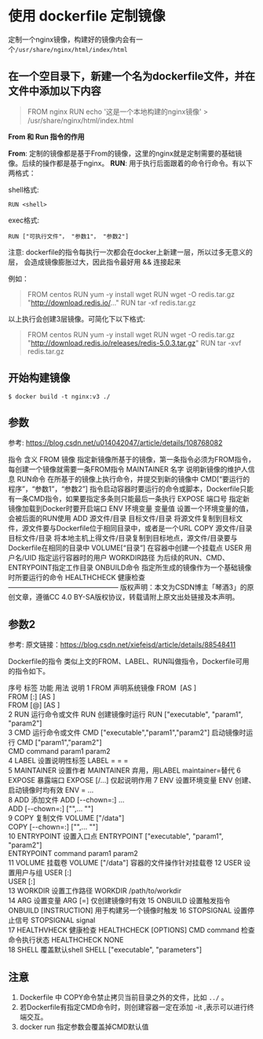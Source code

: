 # 使用 dockerfile 定制镜像

定制一个nginx镜像，构建好的镜像内会有一个`/usr/share/nginx/html/index/html`

## 在一个空目录下，新建一个名为dockerfile文件，并在文件中添加以下内容

> FROM nginx
> RUN echo '这是一个本地构建的nginx镜像' > /usr/share/nginx/html/index.html


**From 和 Run 指令的作用**

**From**: 定制的镜像都是基于From的镜像，这里的nginx就是定制需要的基础镜像。后续的操作都是基于nginx。
**RUN**: 用于执行后面跟着的命令行命令。有以下两格式：

shell格式:
```
RUN <shell>
```  

exec格式:
```
RUN ["可执行文件"， "参数1"， "参数2"]
```


注意: dockerfile的指令每执行一次都会在docker上新建一层，所以过多无意义的层， 会造成镜像膨胀过大，因此指令最好用 && 连接起来

例如：
> FROM centos
> RUN yum -y install wget
> RUN wget -O redis.tar.gz "http://download.redis.io/..."
> RUN tar -xf redis.tar.gz

以上执行会创建3层镜像。可简化下以下格式:
> FROM centos
> RUN yum -y install wget
> RUN wget -O redis.tar.gz "http://download.redis.io/releases/redis-5.0.3.tar.gz"
> RUN tar -xvf redis.tar.gz

## 开始构建镜像

```
$ docker build -t nginx:v3 ./
```

## 参数
参考: https://blog.csdn.net/u014042047/article/details/108768082 

指令	含义
FROM 镜像	指定新镜像所基于的镜像，第一条指令必须为FROM指令，每创建一个镜像就需要一条FROM指令
MAINTAINER 名字	说明新镜像的维护人信息
RUN命令	在所基于的镜像上执行命令，并提交到新的镜像中
CMD[“要运行的程序”，“参数1”，“参数2”]	指令启动容器时要运行的命令或脚本，Dockerfile只能有一条CMD指令，如果要指定多条则只能最后一条执行
EXPOSE 端口号	指定新镜像加载到Docker时要开启端口
ENV 环境变量 变量值	设置一个环境变量的值，会被后面的RUN使用
ADD 源文件/目录 目标文件/目录	将源文件复制到目标文件，源文件要与Dockerfile位于相同目录中，或者是一个URL
COPY 源文件/目录 目标文件/目录	将本地主机上得文件/目录复制到目标地点，源文件/目录要与Dockerfile在相同的目录中
VOLUME[“目录”]	在容器中创建一个挂载点
USER 用户名/UID	指定运行容器时的用户
WORKDIR路径	为后续的RUN、CMD、ENTRYPOINT指定工作目录
ONBUILD命令	指定所生成的镜像作为一个基础镜像时所要运行的命令
HEALTHCHECK	健康检查
————————————————
版权声明：本文为CSDN博主「琴酒3」的原创文章，遵循CC 4.0 BY-SA版权协议，转载请附上原文出处链接及本声明。


## 参数2
参考: 原文链接：https://blog.csdn.net/xiefeisd/article/details/88548411

Dockerfile的指令
类似上文的FROM、LABEL、RUN叫做指令，Dockerfile可用的指令如下。

序号	标签	功能	用法	说明
1	FROM	声明系统镜像	FROM <image> [AS <name>]	 
 	 	 	FROM <image>[:<tag>] [AS <name>]	 
 	 	 	FROM <image>[@<digest>] [AS <name>]	 
2	RUN	运行命令或文件	RUN <command>	创建镜像时运行
 	 	 	RUN ["executable", "param1", "param2"]	 
3	CMD	运行命令或文件	CMD ["executable","param1","param2"]	启动镜像时运行
 	 	 	CMD ["param1","param2"]	 
 	 	 	CMD command param1 param2	 
4	LABEL	设置说明性标签	LABEL <key>=<value> <key>=<value> <key>=<value>	 
5	MAINTAINER	设置作者	MAINTAINER <name>	弃用，用LABEL maintainer=替代
6	EXPOSE	暴露端口	EXPOSE <port> [<port>/<protocol>…]	仅起说明作用
7	ENV	设置环境变量	ENV <key> <value>	创建、启动镜像时均有效
 	 	 	ENV <key>=<value> …	 
8	ADD	添加文件	ADD [--chown=<user>:<group>] <src>... <dest>	 
 	 	 	ADD [--chown=<user>:<group>] ["<src>",... "<dest>"]	 
9	COPY	复制文件	VOLUME ["/data"]	 
 	 	 	COPY [--chown=<user>:<group>] ["<src>",... "<dest>"]	 
10	ENTRYPOINT	设置入口点	ENTRYPOINT ["executable", "param1", "param2"]	 
 	 	 	ENTRYPOINT command param1 param2	 
11	VOLUME	挂载卷	VOLUME ["/data"]	容器的文件操作针对挂载卷
12	USER	设置用户与组	USER <user>[:<group>]	 
 	 	 	USER <UID>[:<GID>]	 
13	WORKDIR	设置工作路径	WORKDIR /path/to/workdir	 
14	ARG	设置变量	ARG <name>[=<default value>]	仅创建镜像时有效
15	ONBUILD	设置触发指令	ONBUILD [INSTRUCTION]	用于构建另一个镜像时触发
16	STOPSIGNAL	设置停止信号	STOPSIGNAL signal	 
17	HEALTHVHECK	健康检查	HEALTHCHECK [OPTIONS] CMD command	检查命令执行状态
 	 	 	HEALTHCHECK NONE	 
18	SHELL	覆盖默认shell	SHELL ["executable", "parameters"]	 


## 注意
1. Dockerfile 中 COPY命令禁止拷贝当前目录之外的文件，比如 `../` 。
2. 若Dockerfile有指定CMD命令时，则创建容器一定在添加 -it ,表示可以进行终端交互。
3. docker run 指定参数会覆盖掉CMD默认值